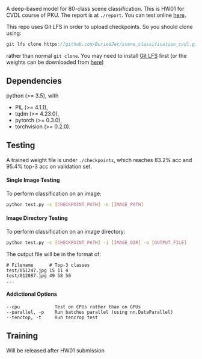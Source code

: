 A deep-based model for 80-class scene classification. This is HW01 for CVDL course of PKU. The report is at `./report`. You can test online [here](http://s.buriedjet.com/cvdl1/).

This repo uses Git LFS in order to upload checkpoints. So you should clone using:

```c
git lfs clone https://github.com/BuriedJet/scene_classification_cvdl.git
```

rather than normal `git clone`. You may need to install [Git LFS](https://git-lfs.github.com/) first (or the weights can be downloaded from [here](http://s.buriedjet.com/filehost/place80.pth))

## Dependencies

python (>= 3.5), with

- PIL (>= 4.1.1),
- tqdm (>= 4.23.0),
- pytorch (>= 0.3.0),
- torchvision (>= 0.2.0).

## Testing

A trained weight file is under `./checkpoints`, which reaches 83.2% acc and 95.4% top-3 acc on validation set.

#### Single Image Testing

To perform classification on an image:

```bash
python test.py -c [CHECKPOINT_PATH] -s [IMAGE_PATH]
```

#### Image Directory Testing

To perform classification on an image directory:

```bash
python test.py -c [CHECKPOINT_PATH] -i [IMAGE_DIR] -o [OUTPUT_FILE]
```

The output file will be in the format of:

```
# Filename      # Top-3 classes
test/051247.jpg 15 11 4
test/012087.jpg 49 58 50
...
```

#### Addictional Options

```
--cpu             Test on CPUs rather than on GPUs
--parallel, -p    Run batches parallel (using nn.DataParallel)
--tenctop, -t     Run tencrop test
```



## Training

Will be released after HW01 submission


